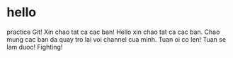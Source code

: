 # hello
practice Git!
Xin chao tat ca cac ban!
Hello xin chao tat ca cac ban. Chao mung cac ban da quay tro lai voi channel cua minh.
Tuan oi co len! Tuan se lam duoc!
Fighting!
